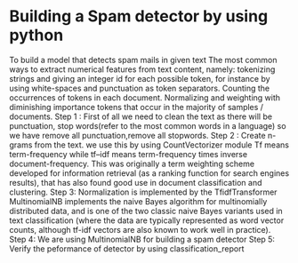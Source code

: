 # Building a Spam detector by using python

To build a model that detects spam mails in given text
The most common ways to extract numerical features from text content, namely: tokenizing strings and giving an integer id for each possible token, for instance by using white-spaces and punctuation as token separators.
Counting the occurrences of tokens in each document.
Normalizing and weighting with diminishing importance tokens that occur in the majority of samples / documents.
Step 1 : First of all we need to clean the text as there will be punctuation, stop words(refer to the most common words in a language) so we have remove all punctuation,remove all stopwords.
Step 2 : Create n-grams from the text. we use this by using CountVectorizer module
Tf means term-frequency while tf–idf means term-frequency times inverse document-frequency. This was originally a term weighting scheme developed for information retrieval (as a ranking function for search engines results), that has also found good use in document classification and clustering.
Step 3: Normalization is implemented by the TfidfTransformer
MultinomialNB implements the naive Bayes algorithm for multinomially distributed data, and is one of the two classic naive Bayes variants used in text classification (where the data are typically represented as word vector counts, although tf-idf vectors are also known to work well in practice).
Step 4: We are using MultinomialNB for building a spam detector 
Step 5: Verify the peformance of detector by using classification_report

